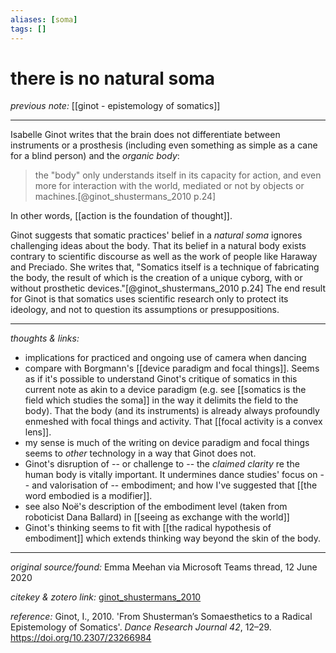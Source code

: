 ```yaml
---
aliases: [soma]
tags: []
---
```


# there is no natural soma

_previous note:_ [[ginot - epistemology of somatics]]

---

Isabelle Ginot writes that the brain does not differentiate between instruments or a prosthesis (including even something as simple as a cane for a blind person) and the _organic body_:

>the "body" only understands itself in its capacity for action, and even more for interaction with the world, mediated or not by objects or machines.[@ginot_shustermans_2010 p.24]

In other words, [[action is the foundation of thought]].

Ginot suggests that somatic practices' belief in a _natural soma_ ignores challenging ideas about the body. That its belief in a natural body exists contrary to scientific discourse as well as the work of people like Haraway and Preciado. She writes that, "Somatics itself is a technique of fabricating the body, the result of which is the creation of a unique cyborg, with or without prosthetic devices."[@ginot_shustermans_2010 p.24] The end result for Ginot is that somatics uses scientific research only to protect its ideology, and not to question its assumptions or presuppositions.

---

_thoughts & links:_

- implications for practiced and ongoing use of camera when dancing
- compare with Borgmann's [[device paradigm and focal things]]. Seems as if it's possible to understand Ginot's critique of somatics in this current note as akin to a device paradigm (e.g. see [[somatics is the field which studies the soma]] in the way it delimits the field to the body). That the body (and its instruments) is already always profoundly enmeshed with focal things and activity. That [[focal activity is a convex lens]].
- my sense is much of the writing on device paradigm and focal things seems to _other_ technology in a way that Ginot does not.
- Ginot's disruption of -- or challenge to -- the _claimed clarity_ re the human body is vitally important. It undermines dance studies' focus on -- and valorisation of -- embodiment; and how I've suggested that [[the word embodied is a modifier]].
- see also Noë's description of the embodiment level (taken from roboticist Dana Ballard) in [[seeing as exchange with the world]]
- Ginot's thinking seems to fit with [[the radical hypothesis of embodiment]] which extends thinking way beyond the skin of the body.


---

_original source/found:_ Emma Meehan via Microsoft Teams thread, 12 June 2020

_citekey & zotero link:_ [ginot_shustermans_2010](zotero://select/items/1_C3ITT6AR)

_reference:_ Ginot, I., 2010. 'From Shusterman’s Somaesthetics to a Radical Epistemology of Somatics'. _Dance Research Journal 42_, 12–29. <https://doi.org/10.2307/23266984>


